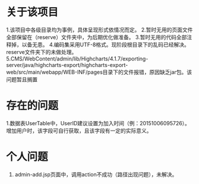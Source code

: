 # 关于该项目
1.该项目中各级目录均为事例，具体呈现形式依情况而定。
2.暂时无用的页面文件全部保留在（reserve）文件夹中，为后期优化做准备。
3.暂时无用的代码全部注释掉，以备无患。
4.编码集采用UTF-8格式。现阶段根目录下的乱码已经解决。reserve文件夹下的未做处理。
5.CMS/WebContent/admin/lib/Highcharts/4.1.7/exporting-server/java/highcharts-export/highcharts-export-web/src/main/webapp/WEB-INF/pages目录下的文件报错，原因缺乏jar包。该问题暂且搁置




# 存在的问题
1.数据表UserTable中，UserID建议设置为加入时间（例：20151006095726）。增加用户时，该字段可自行获取，且该字段有一定的实际意义。



# 个人问题
1.  admin-add.jsp页面中，调用action不成功（路径出现问题），未解决。